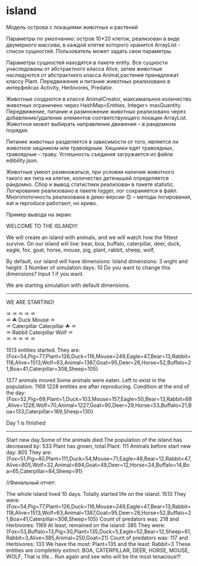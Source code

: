 # island
Модель острова с локациями животных и растений

Параметры по умолчанию: остров 10*20 клеток, реализован в виде двумерного массива, в каждой клетке которого хранится ArrayList<Alive> - список сущностей.
Пользователь может задать свои параметры.

Параметры сущностей находятся в пакете entity. Все сущности унаследованы от абстрактного класса Alive, затем животные наследуются от абстрактного класса Animal,растения принадлежат классу Plant.
Передвижение и питание животных реализовано в интерфейсах Activity, Herbivores, Predator. 
  
Животные создаются в классе AnimalCreator, максимальное количество животных ограничено через HashMap<Entities, Integer> maxQuantity.
Передвижение, питание и размножение животных реализовано через добавление/удаление элементов соответствующего локации ArrayList<Alive>.
Животное может выбирать направление движения – в рандомном порядке.

Питание животных разделяется в зависимости от того, является ли животное хищником или травоядным. Хищники едят травоядных, травоядные – траву. Успешность съедания загружается из файла edibility.json.

Животные умеют размножаться, при условии наличия животного такого же типа на клетке, количество детенышей определяется рандомно.
Сбор и вывод статистики реализован в пакете statistic.
Логирование реализовано в пакете logger, лог сохраняется в файл.
Многопоточность реализована в демо-версии 😊 – методы логирования, eat и reproduce работают, но криво.

Пример вывода на экран:

WELCOME TO THE ISLAND!!!

We will create an island with animals, and we will watch how the fittest survive. On our island will live: 
bear, boa, buffalo, caterpillar, deer, duck, eagle, fox, goat, horse, mouse, pig, plant, rabbit, sheep, wolf, 

By default, our island will have dimensions: 
Island dimensions: 3 wight and height: 3
Number of simulation days: 10
Do you want to change this dimensions? Input 1 if you want.


We are starting simulation with default dimensions.
**********************************
WE ARE STARTING!


♒	♒	♒	♒	♒	
♒	☘	Duck	Mouse	♒	
♒	Caterpillar	Caterpillar	☘	♒	
♒	Rabbit	Caterpillar	Wolf	♒	
♒	♒	♒	♒	♒	

1513 entities started. They are:
{Fox=54,Pig=77,Plant=126,Duck=116,Mouse=249,Eagle=47,Bear=13,Rabbit=118,Alive=1513,Wolf=63,Animal=1387,Goat=95,Deer=28,Horse=52,Buffalo=21,Boa=41,Caterpillar=308,Sheep=105}

1277 animals moved 
Some animals were eaten. Left to exist in the population:  1169
1228 entities are after reproducing.
Condition at the end of the day: 
{Fox=52,Pig=69,Plant=1,Duck=103,Mouse=157,Eagle=50,Bear=13,Rabbit=68,Alive=1228,Wolf=70,Animal=1227,Goat=90,Deer=29,Horse=53,Buffalo=21,Boa=133,Caterpillar=189,Sheep=130}

Day 1 is finished
**************
Start new day.Some of the animals died.The population of the island has decreased by: 533
Plant has grown, total Plant: 111
Animals before start new day: 805
They are: 
{Fox=51,Pig=40,Plant=111,Duck=54,Mouse=71,Eagle=48,Bear=12,Rabbit=47,Alive=805,Wolf=32,Animal=694,Goat=49,Deer=12,Horse=24,Buffalo=14,Boa=65,Caterpillar=84,Sheep=91}

//Финальный отчет:

The whole island lived 10 days.
Totally started life on the island: 1513
They were: 
{Fox=54,Pig=77,Plant=126,Duck=116,Mouse=249,Eagle=47,Bear=13,Rabbit=118,Alive=1513,Wolf=63,Animal=1387,Goat=95,Deer=28,Horse=52,Buffalo=21,Boa=41,Caterpillar=308,Sheep=105}
Count of predators was: 218 and Herbivores: 1169
At least, remained on the island: 385
They were: 
{Fox=53,Buffalo=13,Pig=30,Plant=135,Duck=5,Eagle=52,Bear=12,Sheep=61,Rabbit=3,Alive=385,Animal=250,Goat=21}
Count of predators was: 117 and Herbivores: 133
We have the most: Plant=135 and the least: Rabbit=3
These entities are completely extinct: BOA, CATERPILLAR, DEER, HORSE, MOUSE, WOLF, 
That is life... Run again and see who will be the most tenacious!!!



